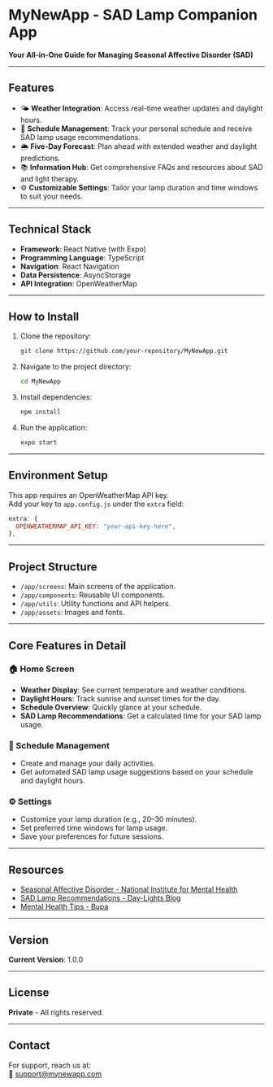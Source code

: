 # MyNewApp - SAD Lamp Companion App  
**Your All-in-One Guide for Managing Seasonal Affective Disorder (SAD)**  

---

## Features  
- 🌤 **Weather Integration**: Access real-time weather updates and daylight hours.  
- 📅 **Schedule Management**: Track your personal schedule and receive SAD lamp usage recommendations.  
- 🌦 **Five-Day Forecast**: Plan ahead with extended weather and daylight predictions.  
- 📚 **Information Hub**: Get comprehensive FAQs and resources about SAD and light therapy.  
- ⚙️ **Customizable Settings**: Tailor your lamp duration and time windows to suit your needs.  

---

## Technical Stack  
- **Framework**: React Native (with Expo)  
- **Programming Language**: TypeScript  
- **Navigation**: React Navigation  
- **Data Persistence**: AsyncStorage  
- **API Integration**: OpenWeatherMap  

---

## How to Install  
1. Clone the repository:  
   ```bash
   git clone https://github.com/your-repository/MyNewApp.git
   ```
2. Navigate to the project directory:  
   ```bash
   cd MyNewApp
   ```
3. Install dependencies:  
   ```bash
   npm install
   ```
4. Run the application:  
   ```bash
   expo start
   ```

---

## Environment Setup  
This app requires an OpenWeatherMap API key.  
Add your key to `app.config.js` under the `extra` field:  

```javascript
extra: {
  OPENWEATHERMAP_API_KEY: "your-api-key-here",
},
```

---

## Project Structure  
- `/app/screens`: Main screens of the application.  
- `/app/components`: Reusable UI components.  
- `/app/utils`: Utility functions and API helpers.  
- `/app/assets`: Images and fonts.  

---

## Core Features in Detail  
### 🏠 Home Screen  
- **Weather Display**: See current temperature and weather conditions.  
- **Daylight Hours**: Track sunrise and sunset times for the day.  
- **Schedule Overview**: Quickly glance at your schedule.  
- **SAD Lamp Recommendations**: Get a calculated time for your SAD lamp usage.  

### 📅 Schedule Management  
- Create and manage your daily activities.  
- Get automated SAD lamp usage suggestions based on your schedule and daylight hours.  

### ⚙️ Settings  
- Customize your lamp duration (e.g., 20–30 minutes).  
- Set preferred time windows for lamp usage.  
- Save your preferences for future sessions.  

---

## Resources  
- [Seasonal Affective Disorder - National Institute for Mental Health](https://www.nimh.nih.gov)  
- [SAD Lamp Recommendations - Day-Lights Blog](https://www.day-lights.com/blog)  
- [Mental Health Tips - Bupa](https://www.bupa.com)  

---

## Version  
**Current Version**: 1.0.0  

---

## License  
**Private** - All rights reserved.  

---

## Contact  
For support, reach us at:  
📧 support@mynewapp.com  

